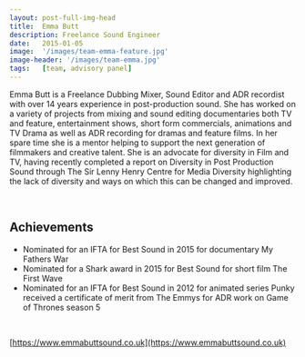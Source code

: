 ```yaml
---
layout: post-full-img-head
title:  Emma Butt
description: Freelance Sound Engineer
date:   2015-01-05
image:  '/images/team-emma-feature.jpg'
image-header: '/images/team-emma.jpg'
tags:   [team, advisory panel]
---
```

Emma Butt is a Freelance Dubbing Mixer, Sound Editor and ADR recordist with over 14 years
experience in post-production sound. She has worked on a variety of projects from mixing and
sound editing documentaries both TV and feature, entertainment shows, short form
commercials, animations and TV Drama as well as ADR recording for dramas and feature films.
In her spare time she is a mentor helping to support the next generation of filmmakers and
creative talent. She is an advocate for diversity in Film and TV, having recently completed a
report on Diversity in Post Production Sound through The Sir Lenny Henry Centre for
Media Diversity highlighting the lack of diversity and ways on which this can be changed
and improved.

<br>

## Achievements
- Nominated for an IFTA for Best Sound in 2015 for documentary My Fathers War
- Nominated for a Shark award in 2015 for Best Sound for short film The First Wave
- Nominated for an IFTA for Best Sound in 2012 for animated series Punky received a
certificate of merit from The Emmys for ADR work on Game of Thrones season 5

<br>

[https://www.emmabuttsound.co.uk](https://www.emmabuttsound.co.uk)
